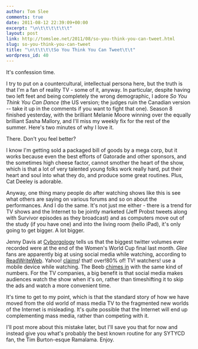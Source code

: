 ```yaml
---
author: Tom Slee
comments: true
date: 2011-08-12 22:39:09+00:00
excerpt: "\n\t\t\t\t\t\t"
layout: post
link: http://tomslee.net/2011/08/so-you-think-you-can-tweet.html
slug: so-you-think-you-can-tweet
title: "\n\t\t\t\tSo You Think You Can Tweet\t\t"
wordpress_id: 40
---
```



				

It's confession time.




I try to put on a countercultural, intellectual persona here, but the truth is that I'm a fan of reality TV - some of it, anyway. In particular, despite having two left feet and being completely the wrong demographic, I adore _So You Think You Can Dance_ (the US version; the judges ruin the Canadian version -- take it up in the comments if you want to fight that one). Season 8 finished yesterday, with the brilliant Melanie Moore winning over the equally brilliant Sasha Mallory, and I'll miss my weekly fix for the rest of the summer. Here's two minutes of why I love it.







There. Don't you feel better?




I know I'm getting sold a packaged bill of goods by a mega corp, but it works because even the best efforts of Gatorade and other sponsors, and the sometimes high cheese factor, cannot smother the heart of the show, which is that a lot of very talented young folks work really hard, put their heart and soul into what they do, and produce some great routines. Plus, Cat Deeley is adorable.




Anyway, one thing many people do after watching shows like this is see what others are saying on various forums and so on about the performances. And I do the same. It's not just me either - there is a trend for TV shows and the Internet to be jointly marketed (Jeff Probst tweets along with Survivor episodes as they broadcast) and as computers move out of the study (if you have one) and into the living room (hello iPad), it's only going to get bigger. A lot bigger.




Jenny Davis at [Cyborgology](http://thesocietypages.org/cyborgology/2011/07/19/new-twitter-records) tells us that the biggest twitter volumes ever recorded were at the end of the Women's World Cup final last month. _Glee_ fans are apparently big at using social media while watching, according to [ReadWriteWeb](http://www.readwriteweb.com/archives/what_glee_means_for_twitter_television.php). Yahoo! [claims](http://www.futureofmediaevents.com/2011/01/26/study-86-of-people-use-mobile-devices-while-watching-tv/)! that! over!80% of! TV! watchers! use a mobile device while watching. The Beeb [chimes in](http://www.bbc.co.uk/news/technology-12809388) with the same kind of numbers. For the TV companies, a big benefit is that social media makes audiences watch the show when it's on, rather than timeshifting it to skip the ads and watch a more convenient time.




It's time to get to my point, which is that the standard story of how we have moved from the old world of mass media TV to the fragmented new worlds of the Internet is misleading. It's quite possible that the Internet will end up complementing mass media, rather than competing with it.




I'll post more about this mistake later, but I'll save you that for now and instead give you what's probably the best known routine for any SYTYCD fan, the Tim Burton-esque Ramalama. Enjoy.











		
